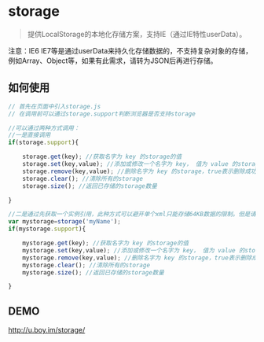 storage
=======

> 提供LocalStorage的本地化存储方案，支持IE（通过IE特性userData）。

注意：IE6 IE7等是通过userData来持久化存储数据的，不支持复杂对象的存储，例如Array、Object等，如果有此需求，请转为JSON后再进行存储。

## 如何使用
```javascript
// 首先在页面中引入storage.js
// 在调用前可以通过storage.support判断浏览器是否支持storage

//可以通过两种方式调用：
//一是直接调用
if(storage.support){

	storage.get(key); //获取名字为 key 的storage的值
	storage.set(key,value); //添加或修改一个名字为 key， 值为 value 的storage，true表示设置成功，false表示设置失败
	storage.remove(key,value); //删除名字为 key 的storage，true表示删除成功，false表示删除失败
	storage.clear(); //清除所有的storage
	storage.size(); //返回已存储的storage数量

}

//二是通过先获取一个实例引用，此种方式可以避开单个xml只能存储64KB数据的限制。但是请注意的是，一个域下最多支持10个，所以一个页面中请避免超过10个storage实例。
var mystorage=storage('myName');
if(mystorage.support){

	mystorage.get(key); //获取名字为 key 的storage的值
	mystorage.set(key,value); //添加或修改一个名字为 key， 值为 value 的storage，true表示设置成功，false表示设置失败
	mystorage.remove(key,value); //删除名字为 key 的storage，true表示删除成功，false表示删除失败
	mystorage.clear(); //清除所有的storage
	mystorage.size(); //返回已存储的storage数量

}
````

## DEMO 
http://u.boy.im/storage/
